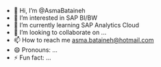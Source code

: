 - 👋 Hi, I’m @AsmaBataineh
- 👀 I’m interested in SAP BI/BW
- 🌱 I’m currently learning SAP Analytics Cloud
- 💞️ I’m looking to collaborate on ...
- 📫 How to reach me asma.bataineh@hotmail.com
- 😄 Pronouns: ...
- ⚡ Fun fact: ...

<!---
AsmaBataineh/AsmaBataineh is a ✨ special ✨ repository because its `README.md` (this file) appears on your GitHub profile.
You can click the Preview link to take a look at your changes.
--->
